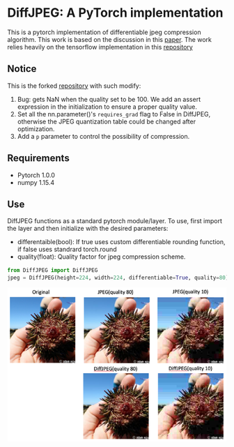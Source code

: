 # DiffJPEG: A PyTorch implementation

This is a pytorch implementation of differentiable jpeg compression algorithm.  This work is based on the discussion in this [paper](https://machine-learning-and-security.github.io/papers/mlsec17_paper_54.pdf).  The work relies heavily on the tensorflow implementation in this [repository](https://github.com/rshin/differentiable-jpeg)

## Notice
This is the forked [repository](https://github.com/mlomnitz/DiffJPEG) with such modify:
1. Bug: gets NaN when the quality set to be 100. We add an assert expression in the initialization to ensure a proper quality value.
2. Set all the nn.parameter()'s `requires_grad` flag to False in DiffJPEG, otherwise the JPEG quantization table could be changed after optimization.
3. Add a `p` parameter to control the possibility of compression.

## Requirements
- Pytorch 1.0.0
- numpy 1.15.4

## Use

DiffJPEG functions as a standard pytorch module/layer.  To use, first import the layer and then initialize with the desired parameters:
- differentaible(bool): If true uses custom differentiable rounding function, if false uses standrard torch.round
- quality(float): Quality factor for jpeg compression scheme.

``` python
from DiffJPEG import DiffJPEG
jpeg = DiffJPEG(height=224, width=224, differentiable=True, quality=80)
```

![image](./diffjpeg.png)
